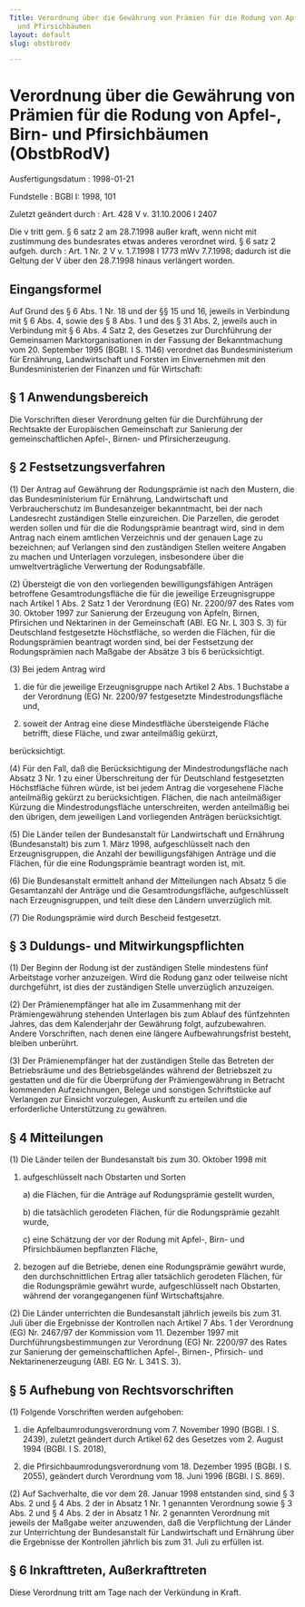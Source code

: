 ```yaml
---
Title: Verordnung über die Gewährung von Prämien für die Rodung von Apfel-, Birn-
  und Pfirsichbäumen
layout: default
slug: obstbrodv

---
```


# Verordnung über die Gewährung von Prämien für die Rodung von Apfel-, Birn- und Pfirsichbäumen (ObstbRodV)

Ausfertigungsdatum
:   1998-01-21

Fundstelle
:   BGBl I: 1998, 101

Zuletzt geändert durch
:   Art. 428 V v. 31.10.2006 I 2407

Die v tritt gem. § 6 satz 2 am 28.7.1998 außer kraft, wenn nicht mit zustimmung des bundesrates etwas anderes verordnet wird. § 6 satz 2 aufgeh. durch
:   Art. 1 Nr. 2 V v. 1.7.1998 I 1773 mWv 7.7.1998; dadurch ist die Geltung der V über den 28.7.1998 hinaus verlängert worden.


## Eingangsformel

Auf Grund des § 6 Abs. 1 Nr. 18 und der §§ 15 und 16, jeweils in
Verbindung mit § 6 Abs. 4, sowie des § 8 Abs. 1 und des § 31 Abs. 2,
jeweils auch in Verbindung mit § 6 Abs. 4 Satz 2, des Gesetzes zur
Durchführung der Gemeinsamen Marktorganisationen in der Fassung der
Bekanntmachung vom 20. September 1995 (BGBl. I S. 1146) verordnet das
Bundesministerium für Ernährung, Landwirtschaft und Forsten im
Einvernehmen mit den Bundesministerien der Finanzen und für
Wirtschaft:


## § 1 Anwendungsbereich

Die Vorschriften dieser Verordnung gelten für die Durchführung der
Rechtsakte der Europäischen Gemeinschaft zur Sanierung der
gemeinschaftlichen Apfel-, Birnen- und Pfirsicherzeugung.


## § 2 Festsetzungsverfahren

(1) Der Antrag auf Gewährung der Rodungsprämie ist nach den Mustern,
die das Bundesministerium für Ernährung, Landwirtschaft und
Verbraucherschutz im Bundesanzeiger bekanntmacht, bei der nach
Landesrecht zuständigen Stelle einzureichen. Die Parzellen, die
gerodet werden sollen und für die die Rodungsprämie beantragt wird,
sind in dem Antrag nach einem amtlichen Verzeichnis und der genauen
Lage zu bezeichnen; auf Verlangen sind den zuständigen Stellen weitere
Angaben zu machen und Unterlagen vorzulegen, insbesondere über die
umweltverträgliche Verwertung der Rodungsabfälle.

(2) Übersteigt die von den vorliegenden bewilligungsfähigen Anträgen
betroffene Gesamtrodungsfläche die für die jeweilige Erzeugnisgruppe
nach Artikel 1 Abs. 2 Satz 1 der Verordnung (EG) Nr. 2200/97 des Rates
vom 30. Oktober 1997 zur Sanierung der Erzeugung von Äpfeln, Birnen,
Pfirsichen und Nektarinen in der Gemeinschaft (ABl. EG Nr. L 303 S. 3)
für Deutschland festgesetzte Höchstfläche, so werden die Flächen, für
die Rodungsprämien beantragt worden sind, bei der Festsetzung der
Rodungsprämien nach Maßgabe der Absätze 3 bis 6 berücksichtigt.

(3) Bei jedem Antrag wird

1.  die für die jeweilige Erzeugnisgruppe nach Artikel 2 Abs. 1 Buchstabe
    a der Verordnung (EG) Nr. 2200/97 festgesetzte Mindestrodungsfläche
    und,


2.  soweit der Antrag eine diese Mindestfläche übersteigende Fläche
    betrifft, diese Fläche, und zwar anteilmäßig gekürzt,



berücksichtigt.

(4) Für den Fall, daß die Berücksichtigung der Mindestrodungsfläche
nach Absatz 3 Nr. 1 zu einer Überschreitung der für Deutschland
festgesetzten Höchstfläche führen würde, ist bei jedem Antrag die
vorgesehene Fläche anteilmäßig gekürzt zu berücksichtigen. Flächen,
die nach anteilmäßiger Kürzung die Mindestrodungsfläche
unterschreiten, werden anteilmäßig bei den übrigen, dem jeweiligen
Land vorliegenden Anträgen berücksichtigt.

(5) Die Länder teilen der Bundesanstalt für Landwirtschaft und
Ernährung (Bundesanstalt) bis zum 1. März 1998, aufgeschlüsselt nach
den Erzeugnisgruppen, die Anzahl der bewilligungsfähigen Anträge und
die Flächen, für die eine Rodungsprämie beantragt worden ist, mit.

(6) Die Bundesanstalt ermittelt anhand der Mitteilungen nach Absatz 5
die Gesamtanzahl der Anträge und die Gesamtrodungsfläche,
aufgeschlüsselt nach Erzeugnisgruppen, und teilt diese den Ländern
unverzüglich mit.

(7) Die Rodungsprämie wird durch Bescheid festgesetzt.


## § 3 Duldungs- und Mitwirkungspflichten

(1) Der Beginn der Rodung ist der zuständigen Stelle mindestens fünf
Arbeitstage vorher anzuzeigen. Wird die Rodung ganz oder teilweise
nicht durchgeführt, ist dies der zuständigen Stelle unverzüglich
anzuzeigen.

(2) Der Prämienempfänger hat alle im Zusammenhang mit der
Prämiengewährung stehenden Unterlagen bis zum Ablauf des fünfzehnten
Jahres, das dem Kalenderjahr der Gewährung folgt, aufzubewahren.
Andere Vorschriften, nach denen eine längere Aufbewahrungsfrist
besteht, bleiben unberührt.

(3) Der Prämienempfänger hat der zuständigen Stelle das Betreten der
Betriebsräume und des Betriebsgeländes während der Betriebszeit zu
gestatten und die für die Überprüfung der Prämiengewährung in Betracht
kommenden Aufzeichnungen, Belege und sonstigen Schriftstücke auf
Verlangen zur Einsicht vorzulegen, Auskunft zu erteilen und die
erforderliche Unterstützung zu gewähren.


## § 4 Mitteilungen

(1) Die Länder teilen der Bundesanstalt bis zum 30. Oktober 1998 mit

1.  aufgeschlüsselt nach Obstarten und Sorten

    a)  die Flächen, für die Anträge auf Rodungsprämie gestellt wurden,


    b)  die tatsächlich gerodeten Flächen, für die Rodungsprämie gezahlt
        wurde,


    c)  eine Schätzung der vor der Rodung mit Apfel-, Birn- und Pfirsichbäumen
        bepflanzten Fläche,





2.  bezogen auf die Betriebe, denen eine Rodungsprämie gewährt wurde, den
    durchschnittlichen Ertrag aller tatsächlich gerodeten Flächen, für die
    Rodungsprämie gewährt wurde, aufgeschlüsselt nach Obstarten, während
    der vorangegangenen fünf Wirtschaftsjahre.




(2) Die Länder unterrichten die Bundesanstalt jährlich jeweils bis zum
31\. Juli über die Ergebnisse der Kontrollen nach Artikel 7 Abs. 1 der
Verordnung (EG) Nr. 2467/97 der Kommission vom 11. Dezember 1997 mit
Durchführungsbestimmungen zur Verordnung (EG) Nr. 2200/97 des Rates
zur Sanierung der gemeinschaftlichen Apfel-, Birnen-, Pfirsich- und
Nektarinenerzeugung (ABl. EG Nr. L 341 S. 3).


## § 5 Aufhebung von Rechtsvorschriften

(1) Folgende Vorschriften werden aufgehoben:

1.  die Apfelbaumrodungsverordnung vom 7. November 1990 (BGBl. I S. 2439),
    zuletzt geändert durch Artikel 62 des Gesetzes vom 2. August 1994
    (BGBl. I S. 2018),


2.  die Pfirsichbaumrodungsverordnung vom 18. Dezember 1995 (BGBl. I S.
    2055), geändert durch Verordnung vom 18. Juni 1996 (BGBl. I S. 869).




(2) Auf Sachverhalte, die vor dem 28. Januar 1998 entstanden sind,
sind § 3 Abs. 2 und § 4 Abs. 2 der in Absatz 1 Nr. 1 genannten
Verordnung sowie § 3 Abs. 2 und § 4 Abs. 2 der in Absatz 1 Nr. 2
genannten Verordnung mit jeweils der Maßgabe weiter anzuwenden, daß
die Verpflichtung der Länder zur Unterrichtung der Bundesanstalt für
Landwirtschaft und Ernährung über die Ergebnisse der Kontrollen
jährlich bis zum 31. Juli zu erfüllen ist.


## § 6 Inkrafttreten, Außerkrafttreten

Diese Verordnung tritt am Tage nach der Verkündung in Kraft.

